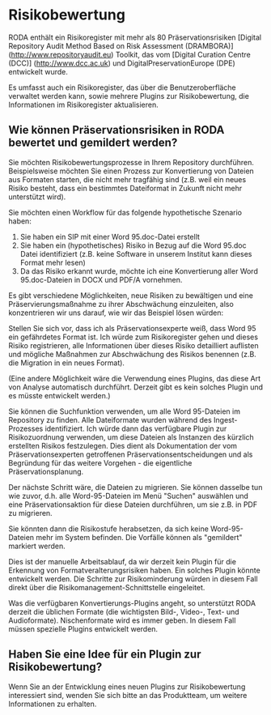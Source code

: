 # Risikobewertung

RODA enthält ein Risikoregister mit mehr als 80 Präservationsrisiken [Digital Repository Audit Method Based on Risk Assessment (DRAMBORA)] (http://www.repositoryaudit.eu) Toolkit, das vom [Digital Curation Centre (DCC)] (http://www.dcc.ac.uk) und DigitalPreservationEurope (DPE) entwickelt wurde.

Es umfasst auch ein Risikoregister, das über die Benutzeroberfläche verwaltet werden kann, sowie mehrere Plugins zur Risikobewertung, die Informationen im Risikoregister aktualisieren.

## Wie können Präservationsrisiken in RODA bewertet und gemildert werden?

Sie möchten Risikobewertungsprozesse in Ihrem Repository durchführen. Beispielsweise möchten Sie einen Prozess zur Konvertierung von Dateien aus Formaten starten, die nicht mehr tragfähig sind (z.B. weil ein neues Risiko besteht, dass ein bestimmtes Dateiformat in Zukunft nicht mehr unterstützt wird).

Sie möchten einen Workflow für das folgende hypothetische Szenario haben:

1. Sie haben ein SIP mit einer Word 95.doc-Datei erstellt
1. Sie haben ein (hypothetisches) Risiko in Bezug auf die Word 95.doc Datei identifiziert (z.B. keine Software in unserem Institut kann dieses Format mehr lesen)
1. Da das Risiko erkannt wurde, möchte ich eine Konvertierung aller Word 95.doc-Dateien in DOCX und PDF/A vornehmen.

Es gibt verschiedene Möglichkeiten, neue Risiken zu bewältigen und eine Präservierungsmaßnahme zu ihrer Abschwächung einzuleiten, also konzentrieren wir uns darauf, wie wir das Beispiel lösen würden:

Stellen Sie sich vor, dass ich als Präservationsexperte weiß, dass Word 95 ein gefährdetes Format ist. Ich würde zum Risikoregister gehen und dieses Risiko registrieren, alle Informationen über dieses Risiko detailliert auflisten und mögliche Maßnahmen zur Abschwächung des Risikos benennen (z.B. die Migration in ein neues Format).

(Eine andere Möglichkeit wäre die Verwendung eines Plugins, das diese Art von Analyse automatisch durchführt. Derzeit gibt es kein solches Plugin und es müsste entwickelt werden.)

Sie können die Suchfunktion verwenden, um alle Word 95-Dateien im Repository zu finden. Alle Dateiformate wurden während des Ingest-Prozesses identifiziert. Ich würde dann das verfügbare Plugin zur Risikozuordnung verwenden, um diese Dateien als Instanzen des kürzlich erstellten Risikos festzulegen. Dies dient als Dokumentation der vom Präservationsexperten getroffenen Präservationsentscheidungen und als Begründung für das weitere Vorgehen - die eigentliche Präservationsplanung.

Der nächste Schritt wäre, die Dateien zu migrieren. Sie können dasselbe tun wie zuvor, d.h. alle Word-95-Dateien im Menü "Suchen" auswählen und eine Präservationsaktion für diese Dateien durchführen, um sie z.B. in PDF zu migrieren.

Sie könnten dann die Risikostufe herabsetzen, da sich keine Word-95-Dateien mehr im System befinden. Die Vorfälle können als "gemildert" markiert werden.

Dies ist der manuelle Arbeitsablauf, da wir derzeit kein Plugin für die Erkennung von Formatveralterungsrisiken haben. Ein solches Plugin könnte entwickelt werden. Die Schritte zur Risikominderung würden in diesem Fall direkt über die Risikomanagement-Schnittstelle eingeleitet.

Was die verfügbaren Konvertierungs-Plugins angeht, so unterstützt RODA derzeit die üblichen Formate (die wichtigsten Bild-, Video-, Text- und Audioformate). Nischenformate wird es immer geben. In diesem Fall müssen spezielle Plugins entwickelt werden.

## Haben Sie eine Idee für ein Plugin zur Risikobewertung?

Wenn Sie an der Entwicklung eines neuen Plugins zur Risikobewertung interessiert sind, wenden Sie sich bitte an das Produktteam, um weitere Informationen zu erhalten.
